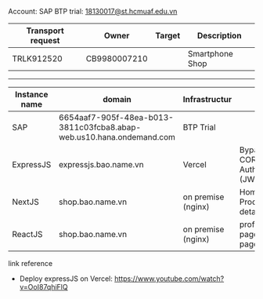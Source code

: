 Account: SAP BTP trial: 18130017@st.hcmuaf.edu.vn

| Transport request | Owner        | Target | Description     |
| ----------------- | ------------ | ------ | --------------- |
| TRLK912520        | CB9980007210 |        | Smartphone Shop |

---

| Instance name | domain                                                               | Infrastructur      |                                       |     |
| ------------- | -------------------------------------------------------------------- | ------------------ | ------------------------------------- | --- |
| SAP           | 6654aaf7-905f-48ea-b013-3811c03fcba8.abap-web.us10.hana.ondemand.com | BTP Trial          |
| ExpressJS     | expressjs.bao.name.vn                                                | Vercel             | Bypass CORS, Authorization (JWT)      |
| NextJS        | shop.bao.name.vn                                                     | on premise (nginx) | Home page, Product detail.            |
| ReactJS       | shop.bao.name.vn                                                     | on premise (nginx) | profile, order page, login page, etc. |

link reference

- Deploy expressJS on Vercel: https://www.youtube.com/watch?v=OoI87qhiFlQ
